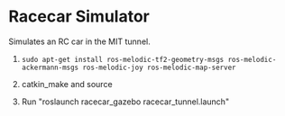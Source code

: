 Racecar Simulator
=================
Simulates an RC car in the MIT tunnel.

1. ```
   sudo apt-get install ros-melodic-tf2-geometry-msgs ros-melodic-ackermann-msgs ros-melodic-joy ros-melodic-map-server
   ```

2. catkin_make and source
3. Run "roslaunch racecar_gazebo racecar_tunnel.launch"